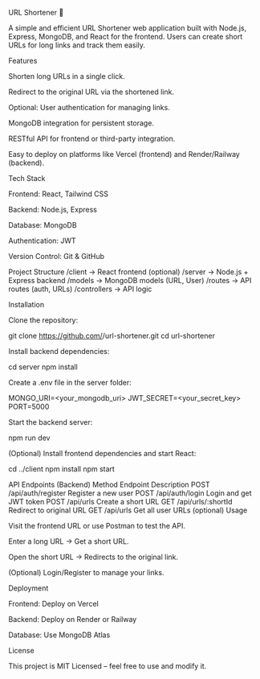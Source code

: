 URL Shortener 🚀

A simple and efficient URL Shortener web application built with Node.js, Express, MongoDB, and  React for the frontend. Users can create short URLs for long links and track them easily.

Features

Shorten long URLs in a single click.

Redirect to the original URL via the shortened link.

Optional: User authentication for managing links.

MongoDB integration for persistent storage.

RESTful API for frontend or third-party integration.

Easy to deploy on platforms like Vercel (frontend) and Render/Railway (backend).

Tech Stack

Frontend: React, Tailwind CSS 

Backend: Node.js, Express

Database: MongoDB

Authentication: JWT 

Version Control: Git & GitHub

Project Structure
/client        → React frontend (optional)
/server        → Node.js + Express backend
/models        → MongoDB models (URL, User)
/routes        → API routes (auth, URLs)
/controllers   → API logic

Installation

Clone the repository:

git clone https://github.com/<your-username>/url-shortener.git
cd url-shortener


Install backend dependencies:

cd server
npm install


Create a .env file in the server folder:

MONGO_URI=<your_mongodb_uri>
JWT_SECRET=<your_secret_key>
PORT=5000


Start the backend server:

npm run dev


(Optional) Install frontend dependencies and start React:

cd ../client
npm install
npm start

API Endpoints (Backend)
Method	Endpoint	Description
POST	/api/auth/register	Register a new user
POST	/api/auth/login	Login and get JWT token
POST	/api/urls	Create a short URL
GET	/api/urls/:shortId	Redirect to original URL
GET	/api/urls	Get all user URLs (optional)
Usage

Visit the frontend URL or use Postman to test the API.

Enter a long URL → Get a short URL.

Open the short URL → Redirects to the original link.

(Optional) Login/Register to manage your links.

Deployment

Frontend: Deploy on Vercel

Backend: Deploy on Render or Railway

Database: Use MongoDB Atlas

License

This project is MIT Licensed – feel free to use and modify it.
